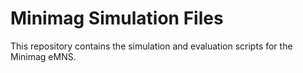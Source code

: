 # Minimag Simulation Files

This repository contains the simulation and evaluation scripts for the Minimag eMNS.